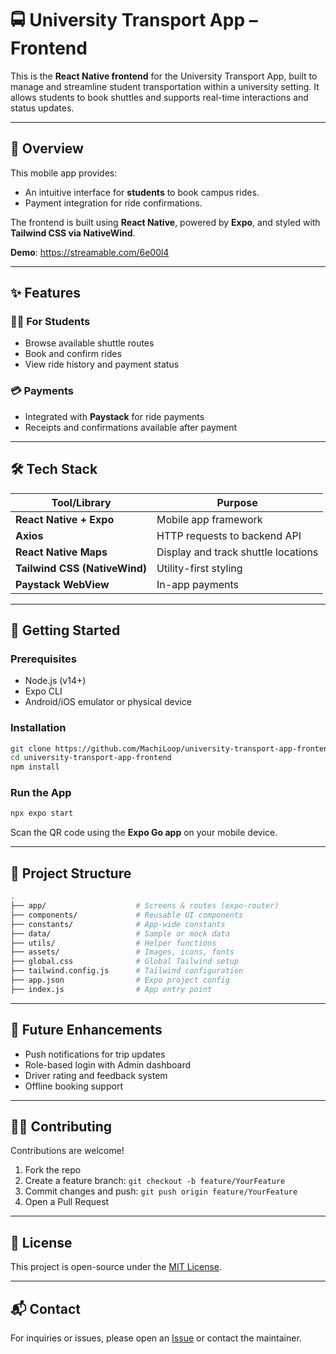# 🚍 University Transport App – Frontend

This is the **React Native frontend** for the University Transport App, built to manage and streamline student transportation within a university setting. It allows students to book shuttles and supports real-time interactions and status updates.

---

## 📱 Overview

This mobile app provides:

- An intuitive interface for **students** to book campus rides.
- Payment integration for ride confirmations.

The frontend is built using **React Native**, powered by **Expo**, and styled with **Tailwind CSS via NativeWind**.

**Demo**: https://streamable.com/6e00l4


---

## ✨ Features

### 🧑‍🎓 For Students
- Browse available shuttle routes
- Book and confirm rides
- View ride history and payment status


### 💳 Payments
- Integrated with **Paystack** for ride payments
- Receipts and confirmations available after payment

---

## 🛠 Tech Stack

| Tool/Library               | Purpose                             |
|---------------------------|-------------------------------------|
| **React Native + Expo**   | Mobile app framework                |
| **Axios**                 | HTTP requests to backend API        |
| **React Native Maps**     | Display and track shuttle locations |
| **Tailwind CSS (NativeWind)** | Utility-first styling           |
| **Paystack WebView**      | In-app payments                     |

---

## 🚀 Getting Started

### Prerequisites
- Node.js (v14+)
- Expo CLI
- Android/iOS emulator or physical device

### Installation

```bash
git clone https://github.com/MachiLoop/university-transport-app-frontend.git
cd university-transport-app-frontend
npm install
```

### Run the App

```bash
npx expo start
```

Scan the QR code using the **Expo Go app** on your mobile device.

---

## 📁 Project Structure

```bash
.
├── app/                    # Screens & routes (expo-router)
├── components/             # Reusable UI components
├── constants/              # App-wide constants
├── data/                   # Sample or mock data
├── utils/                  # Helper functions
├── assets/                 # Images, icons, fonts
├── global.css              # Global Tailwind setup
├── tailwind.config.js      # Tailwind configuration
├── app.json                # Expo project config
├── index.js                # App entry point
```

---

## 📌 Future Enhancements

- Push notifications for trip updates
- Role-based login with Admin dashboard
- Driver rating and feedback system
- Offline booking support

---

## 🧑‍💻 Contributing

Contributions are welcome!

1. Fork the repo
2. Create a feature branch: `git checkout -b feature/YourFeature`
3. Commit changes and push: `git push origin feature/YourFeature`
4. Open a Pull Request

---

## 📄 License

This project is open-source under the [MIT License](LICENSE).

---

## 📬 Contact

For inquiries or issues, please open an [Issue](https://github.com/MachiLoop/university-transport-app-frontend/issues) or contact the maintainer.
